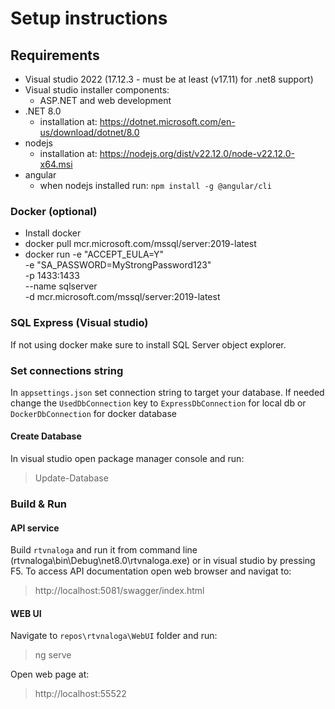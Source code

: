 # Setup instructions

## Requirements

* Visual studio 2022 (17.12.3 - must be at least (v17.11) for .net8 support)
* Visual studio installer components:
  * ASP.NET and web development
* .NET 8.0
  * installation at: https://dotnet.microsoft.com/en-us/download/dotnet/8.0
* nodejs
  * installation at: https://nodejs.org/dist/v22.12.0/node-v22.12.0-x64.msi
* angular
  * when nodejs installed run: `npm install -g @angular/cli`

### Docker (optional)

* Install docker
* docker pull mcr.microsoft.com/mssql/server:2019-latest
* docker run -e "ACCEPT_EULA=Y" \
           -e "SA_PASSWORD=MyStrongPassword123" \
           -p 1433:1433 \
           --name sqlserver \
           -d mcr.microsoft.com/mssql/server:2019-latest

### SQL Express (Visual studio)

If not using docker make sure to install SQL Server object explorer.

### Set connections string

In `appsettings.json` set connection string to target your database. If needed change the `UsedDbConnection` key to 
`ExpressDbConnection` for local db or `DockerDbConnection` for docker database

#### Create Database

In visual studio open package manager console and run:
> Update-Database

### Build & Run

#### API service

Build `rtvnaloga` and run it from command line (rtvnaloga\bin\Debug\net8.0\rtvnaloga.exe) or in visual studio by pressing F5.
To access API documentation open web browser and navigat to:
> http://localhost:5081/swagger/index.html

#### WEB UI

Navigate to `repos\rtvnaloga\WebUI` folder and run:
> ng serve

Open web page at:
> http://localhost:55522
